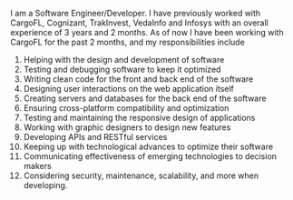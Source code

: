 I am a Software Engineer/Developer. I have previously worked with CargoFL, Cognizant, TrakInvest, VedaInfo and Infosys with an overall experience of 3 years and 2 months. As of now I have been working with CargoFL for the past 2 months, and my responsibilities include

1) Helping with the design and development of software
2) Testing and debugging software to keep it optimized
3) Writing clean code for the front and back end of the software
4) Designing user interactions on the web application itself
5) Creating servers and databases for the back end of the software
6) Ensuring cross-platform compatibility and optimization
7) Testing and maintaining the responsive design of applications
8) Working with graphic designers to design new features
9) Developing APIs and RESTful services
10) Keeping up with technological advances to optimize their software
11) Communicating effectiveness of emerging technologies to decision makers
12) Considering security, maintenance, scalability, and more when developing.
